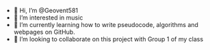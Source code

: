 - 👋 Hi, I’m @Geovent581
- 👀 I’m interested in music
- 🌱 I’m currently learning how to write pseudocode, algorithms and webpages on GitHub.
- 💞️ I’m looking to collaborate on this project with Group 1 of my class
  

<!---
Geovent581/Geovent581 is a ✨ special ✨ repository because its `README.md` (this file) appears on your GitHub profile.
You can click the Preview link to take a look at your changes.
--->
